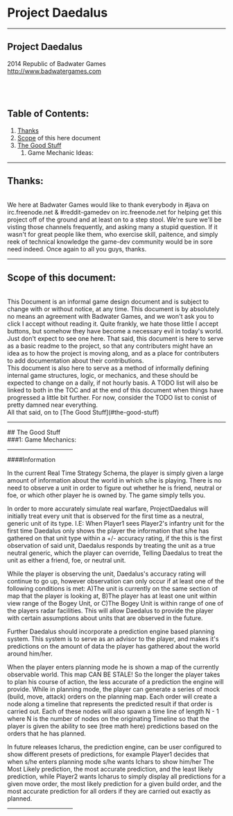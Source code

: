 # Project Daedalus #

----------


##  Project Daedalus
2014 Republic of Badwater Games
<br>
http://www.badwatergames.com

<br>
<br>

## Table of Contents:
1. [Thanks ](#thanks)
2. [Scope](#scope) of this here document
3. [The Good Stuff](the-good-stuff)
	1. Game Mechanic Ideas:

----------
## Thanks:
<br>
	We here at Badwater Games would like to thank everybody in #java on irc.freenode.net & #reddit-gamedev on irc.freenode.net for helping get this project off of the ground and at least on to a step stool.   We're sure we'll be visting those channels frequently, and asking many a stupid question.  If it wasn't for great people like them, who exercise skill, paitence, and simply reek of technical knowledge the game-dev community would be in sore need indeed.  Once again to all you guys, thanks. 
<hr>

## Scope of this document:
<br>
	This Document is an informal game design document and is subject to change with or without notice, at any time.  This document is by absolutely no means an agreement with Badwater Games, and we won't ask you to click I accept without reading it.  Quite frankly, we hate those little I accept buttons, but somehow they have become a necessary evil in today's world.  Just don't expect to see one here.  That said, this document is here to serve as a basic readme to the project, so that any contributers might have an idea as to how the project is moving along, and as a place for contributers to add documentation about their contributions.
<br>
	This document is also here to serve as a method of informally defining internal game structures, logic, or mechanics, and these should be expected to change on a daily, if not hourly basis.  A TODO list will also be linked to both in the TOC and at the end of this document when things have progressed a little bit further.  For now, consider the TODO list to conist of pretty damned near everything. 
<br>
	All that said, on to [The Good Stuff](#the-good-stuff)	
<hr>
## The Good Stuff
<br>
###1: Game Mechanics:
<hr width=30%>
####Information
<p>
	In the current Real Time Strategy Schema, the player is simply given a large amount of information about the world in which s/he is playing.  There is no need to observe a unit in order to figure out whether he is friend, neutral or foe, or which other player he is owned by.  The game simply tells you.  
<p>
	In order to more accurately simulate real warfare, ProjectDaedalus will initially treat every unit that is observed for the first time as a neutral, generic unit of its type.   I.E: When Player1 sees Player2's infantry unit for the first time Daedalus only shows the player the information that s/he has gathered on that unit type within a +/- accuracy rating, if the this is the first observation of said unit, Daedalus responds by treating the unit as a true neutral generic, which the player can override, Telling Daedalus to treat the unit as either a friend, foe, or neutral unit.  
<p>	
	While the player is observing the unit, Daedalus's accuracy rating will continue to go up, however observation can only occur if at least one of the following conditions is met: A)The unit is currently on the same section of map that the player is looking at, B)The player has at least one unit within view range of the Bogey Unit, or C)The Bogey Unit is within range of one of the players radar facilities.  This will allow Daedalus to provide the player with certain assumptions about units that are observed in the future.  
<p>
	Further Daedalus should incorporate a prediction engine based planning system.  This system is to serve as an advisor to the player, and makes it's predictions on the amount of data the player has gathered about the world around him/her.  
<p>
	When the player enters planning mode he is shown a map of the currently observable world.  This map CAN BE STALE!  So the longer the player takes to plan his course of action, the less accurate of a prediction the engine will provide.  While in planning mode, the player can generate a series of mock (build, move, attack) orders on the planning map.  Each order will create a node along a timeline that represents the predicted result if that order is carried out.  Each of these nodes will also spawn a time line of length N - 1 where N is the number of nodes on the originating Timeline so that the player is given the ability to see (tree math here) predictions based on the orders that he has planned.  
<p>
	In future releases Icharus, the prediction engine, can be user configured to show different presets of predictions, for example Player1 decides that when s/he enters planning mode s/he wants Ichars to show him/her The Most Likely prediction, the most accurate prediction, and the least likely prediction, while Player2 wants Icharus to simply display all predictions for a given move order, the most likely prediction for a given build order, and the most accurate prediction for all orders if they are carried out exactly as planned.  
<hr width=30%>











	

	
